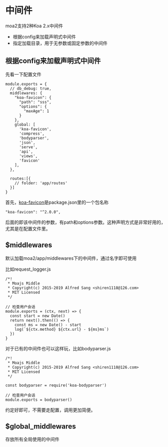 # 中间件

moa2支持2种Koa 2.x中间件

- 根据config来加载声明式中间件
- 指定加载目录，用于无参数或固定参数的中间件

## 根据config来加载声明式中间件

先看一下配置文件

```
module.exports = {  
  // db_debug: true,
  middlewares: {
    "koa-favicon": {
      "path": "sss",
      "options": {
        "maxAge": 1
      }
    },
    global: [
      'koa-favicon',
      'compress',
      'bodyparser',
      'json',
      'serve',
      'api',
      'views',
      'favicon'
    ],
  },
  
  routes:[{
    // folder: 'app/routes'
  }]
}
```


首先，[koa-favicon](https://github.com/koajs/favicon/tree/v2.x)是package.json里的一个包名称

```
"koa-favicon": "^2.0.0",
```

后面的即该中间件的参数，有path和options参数。这种声明方式是非常好用的，尤其是在配置文件里。


## $middlewares

默认加载moa2/app/middlewares下的中间件，通过名字即可使用

比如request_logger.js

```
/*!
 * Moajs Middle
 * Copyright(c) 2015-2019 Alfred Sang <shiren1118@126.com>
 * MIT Licensed
 */

// 检查用户会话
module.exports = (ctx, next) => {
  const start = new Date()
  return next().then(() => {
    const ms = new Date() - start
    log(`${ctx.method} ${ctx.url} - ${ms}ms`)
  })
}
```

对于已有的中间件也可以这样玩，比如bodyparser.js

```
/*!
 * Moajs Middle
 * Copyright(c) 2015-2019 Alfred Sang <shiren1118@126.com>
 * MIT Licensed
 */

const bodyparser = require('koa-bodyparser')

// 检查用户会话
module.exports = bodyparser()
```

约定好即可，不需要走配置，调用更加简便。


## $global_middlewares

存放所有全局使用的中间件
 